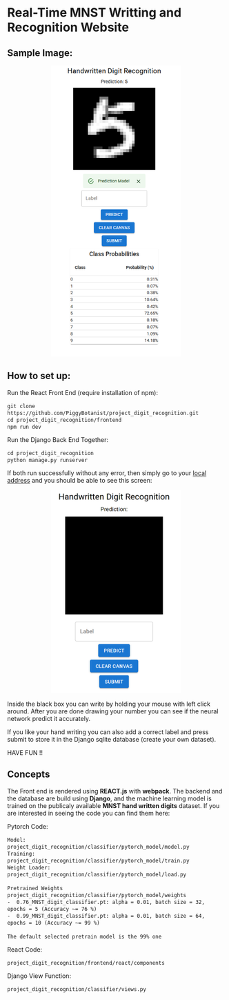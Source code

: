 # Real-Time MNST Writting and Recognition Website

## Sample Image:

<div style="text-align: center;">
  <img src="demo_images/example_screen.png" width="300">
</div>

## How to set up:

Run the React Front End (require installation of npm):

```
git clone https://github.com/PiggyBotanist/project_digit_recognition.git
cd project_digit_recognition/frontend
npm run dev
```

Run the Django Back End Together:

```
cd project_digit_recognition
python manage.py runserver
```

If both run successfully without any error, then simply go to your [local address](http://127.0.0.1:8000/) and you should be able to see this screen:

<div style="text-align: center;">
  <img src="demo_images/start_screen.png" width="300">
</div>

Inside the black box you can write by holding your mouse with left click around. After you are done drawing your number you can see if the neural network predict it accurately.

If you like your hand writing you can also add a correct label and press submit to store it in the Django sqlite database (create your own dataset).

HAVE FUN !!

## Concepts

The Front end is rendered using **REACT.js** with **webpack**. The backend and the database are build using **Django**, and the machine learning model is trained on the publicaly available **MNST hand written digits** dataset. If you are interested in seeing the code you can find them here:

Pytorch Code:

```
Model:                  project_digit_recognition/classifier/pytorch_model/model.py
Training:               project_digit_recognition/classifier/pytorch_model/train.py
Weight Loader:          project_digit_recognition/classifier/pytorch_model/load.py

Pretrained Weights      project_digit_recognition/classifier/pytorch_model/weights
-  0.76_MNST_digit_classifier.pt: alpha = 0.01, batch size = 32, epochs = 5 (Accuracy ~= 76 %)
-  0.99_MNST_digit_classifier.pt: alpha = 0.01, batch size = 64, epochs = 10 (Accuracy ~= 99 %)

The default selected pretrain model is the 99% one
```

React Code:

```
project_digit_recognition/frontend/react/components
```

Django View Function:

```
project_digit_recognition/classifier/views.py
```
